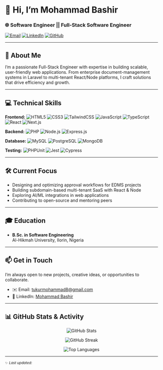 <!-- Banner (replace URL or remove if you don’t have one) -->
<!-- <p align="center">
  <img src="https://your-domain.com/banner.png" alt="Banner" width="800"/>
</p> -->

# 👋 Hi, I’m Mohammad Bashir

### 🌐 Software Engineer || Full-Stack Software Engineer

<p align="left">
  <a href="mailto:tukurmohammad8@gmail.com"><img src="https://img.shields.io/badge/Email-tukurmohammad8@gmail.com-D14836?style=flat-square&logo=gmail" alt="Email"></a> 
  <a href="https://www.linkedin.com/in/mohammad-bashir-7545a3212/"><img src="https://img.shields.io/badge/LinkedIn-Connect-0077B5?style=flat-square&logo=linkedin" alt="LinkedIn"></a> 
  <a href="https://github.com/MohammadBT240"><img src="https://img.shields.io/badge/GitHub-Follow-181717?style=flat-square&logo=github" alt="GitHub"></a>
</p>

---

## 🚀 About Me

I’m a passionate Full-Stack Engineer with expertise in building scalable, user-friendly web applications. From enterprise document-management systems in Laravel to multi-tenant React/Node platforms, I craft solutions that drive efficiency and growth.

---

## 💻 Technical Skills

**Frontend:** ![HTML5](https://img.shields.io/badge/HTML5-%23E34F26.svg?style=for-the-badge&logo=html5&logoColor=white) ![CSS3](https://img.shields.io/badge/CSS3-%231572B6.svg?style=for-the-badge&logo=css3&logoColor=white) ![TailwindCSS](https://img.shields.io/badge/TailwindCSS-%2338B2AC.svg?style=for-the-badge&logo=tailwind-css&logoColor=white) ![JavaScript](https://img.shields.io/badge/JavaScript-%23F7DF1E.svg?style=for-the-badge&logo=javascript&logoColor=black) ![TypeScript](https://img.shields.io/badge/TypeScript-%23007ACC.svg?style=for-the-badge&logo=typescript&logoColor=white) ![React](https://img.shields.io/badge/React-%2320232A.svg?style=for-the-badge&logo=react&logoColor=%2361DAFB) ![Next.js](https://img.shields.io/badge/Next.js-black.svg?style=for-the-badge&logo=next.js&logoColor=white)

**Backend:** ![PHP](https://img.shields.io/badge/PHP-%23777BB4.svg?style=for-the-badge&logo=php&logoColor=white) ![Node.js](https://img.shields.io/badge/Node.js-%236DA55F.svg?style=for-the-badge&logo=node.js&logoColor=white) ![Express.js](https://img.shields.io/badge/Express.js-%23404d59.svg?style=for-the-badge&logo=express&logoColor=white)

**Database:** ![MySQL](https://img.shields.io/badge/MySQL-%234479A1.svg?style=for-the-badge&logo=mysql&logoColor=white) ![PostgreSQL](https://img.shields.io/badge/PostgreSQL-%23336791.svg?style=for-the-badge&logo=postgresql&logoColor=white) ![MongoDB](https://img.shields.io/badge/MongoDB-%2347A248.svg?style=for-the-badge&logo=mongodb&logoColor=white)

**Testing:** ![PHPUnit](https://img.shields.io/badge/PHPUnit-%23CB3837.svg?style=for-the-badge&logo=phpunit&logoColor=white) ![Jest](https://img.shields.io/badge/Jest-%23C21325.svg?style=for-the-badge&logo=jest&logoColor=white) ![Cypress](https://img.shields.io/badge/Cypress-%2317202C.svg?style=for-the-badge&logo=cypress&logoColor=white)

---

## 🛠 Current Focus

- Designing and optimizing approval workflows for EDMS projects
- Building subdomain-based multi-tenant SaaS with React & Node
- Exploring AI/ML integrations in web applications
- Contributing to open-source and mentoring peers

---

## 🎓 Education

- **B.Sc. in Software Engineering**  
  Al-Hikmah University, Ilorin, Nigeria

---

## 📫 Get in Touch

I’m always open to new projects, creative ideas, or opportunities to collaborate.

- ✉️ Email: [tukurmohammad8@gmail.com](mailto:tukurmohammad8@gmail.com)
- 💼 LinkedIn: [Mohammad Bashir](https://www.linkedin.com/in/mohammad-bashir-7545a3212/)
<!-- - 🌐 Portfolio: [yourwebsite.com](https://yourwebsite.com) -->

---

## 📊 GitHub Stats & Activity

<p align="center">
  <img src="https://github-readme-stats.vercel.app/api?username=MohammadBT240&show_icons=true&theme=tokyonight" alt="GitHub Stats" />
</p>
<p align="center">
  <img src="https://github-readme-streak-stats.herokuapp.com/?user=MohammadBT240&theme=tokyonight" alt="GitHub Streak" />
</p>
<p align="center">
  <img src="https://github-readme-stats.vercel.app/api/top-langs/?username=MohammadBT240&layout=compact&theme=tokyonight" alt="Top Languages" />
</p>

---

<sub>✨ _Last updated:_ <!-- This line will be automatically refreshed if you set up a GitHub Action to regenerate your README daily. --></sub>
